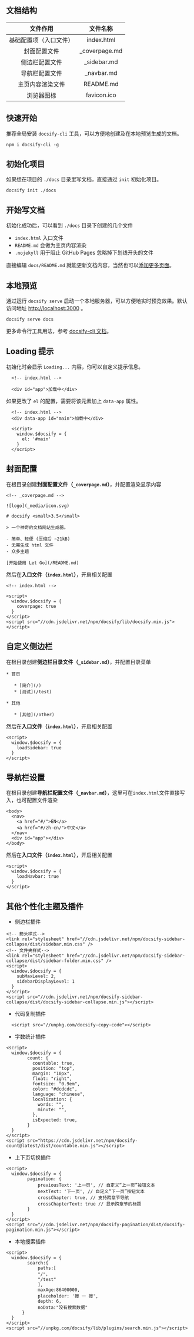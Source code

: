 ## 文档结构



|        文件作用        |   文件名称    |
| :--------------------: | :-----------: |
| 基础配置项（入口文件） |  index.html   |
|      封面配置文件      | _coverpage.md |
|     侧边栏配置文件     |  _sidebar.md  |
|     导航栏配置文件     |  _navbar.md   |
|    主页内容渲染文件    |   README.md   |
|       浏览器图标       |  favicon.ico  |



## 快速开始

推荐全局安装 `docsify-cli` 工具，可以方便地创建及在本地预览生成的文档。

```
npm i docsify-cli -g
```



## 初始化项目

如果想在项目的 `./docs` 目录里写文档，直接通过 `init` 初始化项目。

```
docsify init ./docs
```



##  开始写文档

初始化成功后，可以看到 `./docs` 目录下创建的几个文件

- `index.html` 入口文件
- `README.md` 会做为主页内容渲染
- `.nojekyll` 用于阻止 GitHub Pages 忽略掉下划线开头的文件

直接编辑 `docs/README.md` 就能更新文档内容，当然也可以[添加更多页面](https://docsify.js.org/#/zh-cn/more-pages)。



## 本地预览

通过运行 `docsify serve` 启动一个本地服务器，可以方便地实时预览效果。默认访问地址 [http://localhost:3000](http://localhost:3000/) 。

```
docsify serve docs
```

更多命令行工具用法，参考 [docsify-cli 文档](https://github.com/docsifyjs/docsify-cli)。



## Loading 提示

初始化时会显示 `Loading...` 内容，你可以自定义提示信息。

```
  <!-- index.html -->

  <div id="app">加载中</div>
```

如果更改了 `el` 的配置，需要将该元素加上 `data-app` 属性。

```
  <!-- index.html -->
  <div data-app id="main">加载中</div>

  <script>
    window.$docsify = {
      el: '#main'
    }
  </script>
```



## 封面配置

在根目录创建**封面配置文件（`_coverpage.md`）**，并配置渲染显示内容

```
<!-- _coverpage.md -->

![logo](_media/icon.svg)

# docsify <small>3.5</small>

> 一个神奇的文档网站生成器。

- 简单、轻便 (压缩后 ~21kB)
- 无需生成 html 文件
- 众多主题

[开始使用 Let Go](/README.md)
```

然后在**入口文件（`index.html`）**，开启相关配置

```
<!-- index.html -->

<script>
  window.$docsify = {
    coverpage: true
  }
</script>
<script src="//cdn.jsdelivr.net/npm/docsify/lib/docsify.min.js"></script>
```



## 自定义侧边栏

在根目录创建**侧边栏目录文件（`_sidebar.md`）**，并配置目录菜单

```
* 首页

   * [简介](/)
   * [测试](/test)

* 其他

   * [其他](/other)
```

然后在**入口文件（`index.html`）**，开启相关配置

```
<script>
  window.$docsify = {
	loadSidebar: true
  }
</script>
```



## 导航栏设置

在根目录创建**导航栏配置文件（`_navbar.md`）**，这里可在`index.html`文件直接写入，也可配置文件渲染

```
<body>
  <nav>
    <a href="#/">EN</a>
    <a href="#/zh-cn/">中文</a>
  </nav>
  <div id="app"></div>
</body>
```

然后在**入口文件（`index.html`）**，开启相关配置

```
<script>
  window.$docsify = {
	loadNavbar: true
  }
</script>
```



## 其他个性化主题及插件

- 侧边栏插件

```
<!-- 箭头样式-->
<link rel="stylesheet" href="//cdn.jsdelivr.net/npm/docsify-sidebar-collapse/dist/sidebar.min.css" />
<!-- 文件夹样式-->
<link rel="stylesheet" href="//cdn.jsdelivr.net/npm/docsify-sidebar-collapse/dist/sidebar-folder.min.css" />
<script>
  window.$docsify = {
	subMaxLevel: 2,
	sidebarDisplayLevel: 1
  }
</script>
<script src="//cdn.jsdelivr.net/npm/docsify-sidebar-collapse/dist/docsify-sidebar-collapse.min.js"></script>
```

- 代码复制插件

```
  <script src="//unpkg.com/docsify-copy-code"></script>
```

- 字数统计插件

```
<script>
  window.$docsify = {
        count: {
          countable: true,
          position: "top",
          margin: "10px",
          float: "right",
          fontsize: "0.9em",
          color: "#dcdcdc",
          language: "chinese",
          localization: {
            words: "",
            minute: "",
          },
          isExpected: true,
        }
  }
</script>
<script src="https://cdn.jsdelivr.net/npm/docsify-count@latest/dist/countable.min.js"></script>
```

- 上下页切换插件

```
<script>
  window.$docsify = {
 		pagination: {
            previousText: '上一页', // 自定义“上一页”按钮文本
            nextText: '下一页', // 自定义“下一页”按钮文本
            crossChapter: true, // 支持跨章节导航
            crossChapterText: true // 显示跨章节的标题
		}
  }
</script>
<script src="//cdn.jsdelivr.net/npm/docsify-pagination/dist/docsify-pagination.min.js"></script>
```

- 本地搜索插件

```
<script>
  window.$docsify = {
		search:{
            paths:[
            "/"，
            "/test"
            ],
            maxAge:86400000,
            placeholder: '搜 一 搜',
            depth: 6,
            noData:"没有搜索数据"
      }
  }
</script>
<script src="//unpkg.com/docsify/lib/plugins/search.min.js"></script>
```

 
